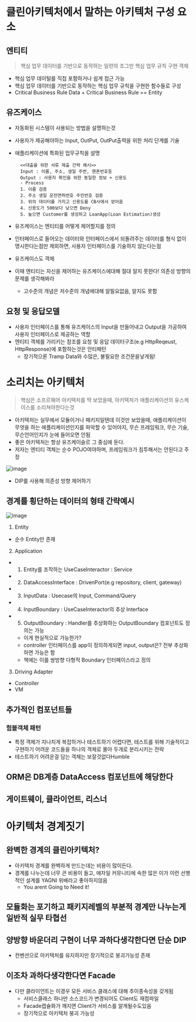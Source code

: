 # 클린아키텍처에서 말하는 아키텍처 구성 요소
## 엔티티 
> 핵심 업무 데이터를 기반으로 동작하는 일련의 조그만 핵심 업무 규칙 구현 객체
- 핵심 업무 데이털를 직접 포함하거나 쉽게 접근 가능
- 핵심 업무 데이터를 기반으로 동작하는 핵심 업무 규칙을 구현한 함수들로 구성
- Critical Business Rule Data + Critical Business Rule == Entity

## 유즈케이스
- 자동화된 시스템이 사용되는 방법을 설명하는것
- 사용자가 제공해야하는 Input, OutPut, OutPut출력을 위한 처리 단계를 기술
- 애플리케이션에 특화된 업무규칙을 설명

        <<대출을 위한 서류 제출 간략 예시>>
        Input : 이름, 주소, 생일 주번, 핸폰번호등
        Output : 사용자 확인을 위한 동일한 정보 + 신용도
        - Process
        1. 이름 검증
        2. 주소 생일 운전면허번호 주민번호 검증
        3. 위의 데이터를 가지고 신용도를 CB사에서 얻어옴 
        4. 신용도가 500보다 낮으면 Deny
        5. 높으면 Customer를 생성하고 LoanApp(Loan Estimation)생성

- 유즈케이스는 엔티티를 어떻게 제어할지를 정의
- 인터페이스로 들어오는 데이터와 인터페이스에서 되돌려주는 데이터를 형식 없이 명시한다는점만 제외하면, 사용자 인터페이스를 기술하지 않는다는점
- 유즈케이스도 객체
- 이때 엔티티는 자신을 제어하는 유즈케이스에대해 절대 알지 못한다! 의존성 방향의 문제를 생각해봐라
  - 고수준의 개념은 저수준의 개념에대해 알필요없음, 알지도 못함

## 요청 및 응답모델
- 사용자 인터페이스를 통해 유즈케이스의 Input을 만들어내고 Output을 가공하여 사용자 인터페이스로 제공하는 역할
- 엔티티 객체를 가리키는 참조를 요청 및 응답 데이터구조(e.g HttpReqeust, HttpResponse)에 포함하는것은 안티패턴
  - 장기적으론 Tramp Data와 수많은, 불필요한 조건문을낳게됨!

# 소리치는 아키텍처
> 핵심은 소프르웨어 아키텍처를 딱 보았을때, 아키텍처가 애플리케이션의 유스케이스를 소리쳐야한다는것

- 아키텍처는 실무에서 모듈이거나 패키지일텐데 이것만 보았을때, 애플리케이션이 무엇을 하는 애플리케이션인지를 파악할 수 있어야지, 무슨 프레임워크, 무슨 기술, 무슨언어인지가 눈에 들어오면 안됨
- 좋은 아키텍처는 항상 유즈케이슬르 그 중심에 둔다.
- 저자는 엔티티 객체는 순수 POJO여야하며, 프레임워크가 침투해서는 안된다고 주장

![image](https://user-images.githubusercontent.com/85499582/221603067-f9c858fc-7a10-40ba-9545-9cf529d61434.png)

- DIP를 사용해 의존성 방향 제어하기

## 경계를 횡단하는 데이터의 형태 간략예시

![image](https://user-images.githubusercontent.com/85499582/221605211-16d54343-a4da-42ed-aefd-b1beafcb1713.png)

1. Entity

- 순수 Entity만 존재

2. Application 

- 1. Entity를 조작하는 UseCaseInteractor : Service
- 2. DataAccessInterface : DrivenPort(e.g repository, client, gateway)
- 3. InputData : Usecase의 Input, Command/Query
- 4. InputBoundary : UseCaseInteractor의 추상 Interface
- 5. OutputBoundary : Handler를 추상화하는 OutputBoundary 컴포넌트도 정의는 가능
  - 이게 현실적으로 가능한가?
  - controller 인터페이스를 app이 정의하게되면 input, output은? 전부 추상화하면 가능은 함
  - 책에는 이를 쌍방향 다형적 Boundary 인터페이스라고 정의

3. Driving Adapter

- Controller
- VM

## 추가적인 컴포넌트들

### 험블객체 패턴
- 특정 객체가 지나치게 복잡하거나 테스트하기 어렵다면, 테스트를 위해 기술적이고 구현하기 어려운 코드들을 하나의 객체로 몰아 두개로 분리시키는 전략
- 테스트하기 어려운걸 담는 객체는 보잘것없다Humble

## ORM은 DB계층 DataAccess 컴포넌트에 해당한다
## 게이트웨이, 클라이언트, 리스너

# 아키텍처 경계짓기

## 완벽한 경계의 클린아키텍처?
- 아키텍처 경계를 완벽하게 만드는데는 비용이 많이든다.
- 경계를 나누는데 너무 큰 비용이 들고, 애자일 커뮤니티에 속한 많은 이가 이런 선행적인 설계를 YAGNI 위배라고 좋아하지않음
  - You arent Going to Need it!


## 모듈화는 포기하고 패키지레벨의 부분적 경계만 나누는게 일반적 실무 타협선


## 양방향 바운더리 구현이 너무 과하다생각한다면 단순 DIP
- 컨벤션으로 아키텍처를 유지하지만 장기적으로 붕괴가능성 존재

## 이조차 과하다생각한다면 Facade
- 다만 클라이언트는 이경우 모든 서비스 클래스에 대해 추이종속성을 갖게됨
  - 서비스클래스 하나만 소스코드가 변경되어도 Client도 재컴파일
  - Facade캡슐화가 깨지면 Client가 서비스를 알게될수도있음
  - 장기적으로 아키텍처 붕괴 가능성
